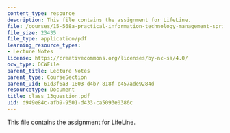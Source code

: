 ```yaml
---
content_type: resource
description: This file contains the assignment for LifeLine.
file: /courses/15-568a-practical-information-technology-management-spring-2005/d949e84cafb99501d433ca5093e0386c_class_13question.pdf
file_size: 23435
file_type: application/pdf
learning_resource_types:
- Lecture Notes
license: https://creativecommons.org/licenses/by-nc-sa/4.0/
ocw_type: OCWFile
parent_title: Lecture Notes
parent_type: CourseSection
parent_uid: 61d3f6a3-1803-d4b7-818f-c457ade9284d
resourcetype: Document
title: class_13question.pdf
uid: d949e84c-afb9-9501-d433-ca5093e0386c
---
```

This file contains the assignment for LifeLine.